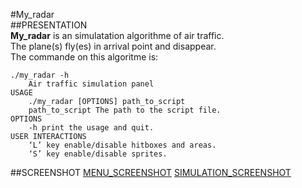 #My_radar  
##PRESENTATION  
__My_radar__ is an simulatation algorithme of air traffic.  
The plane(s) fly(es) in arrival point and disappear.  
The commande on this algoritme is:  
  
    ./my_radar -h
        Air traffic simulation panel
    USAGE
        ./my_radar [OPTIONS] path_to_script
        path_to_script The path to the script file.
    OPTIONS
        -h print the usage and quit.
    USER INTERACTIONS
        ‘L’ key enable/disable hitboxes and areas.
        ‘S’ key enable/disable sprites.

##SCREENSHOT
[MENU_SCREENSHOT](lien_vers_imahe_sur_git_hub)
[SIMULATION_SCREENSHOT](lien_vers_imahe_sur_git_hub)